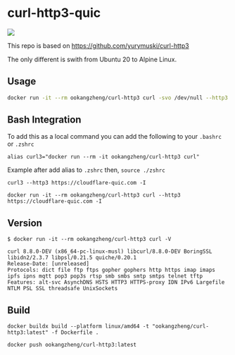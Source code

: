 # curl-http3-quic

[![](https://img.shields.io/docker/pulls/ookangzheng/curl-http3?style=flat-square)](https://hub.docker.com/r/ookangzheng/curl-http3)


This repo is based on https://github.com/yurymuski/curl-http3

The only different is swith from Ubuntu 20 to Alpine Linux.

## Usage

```bash
docker run -it --rm ookangzheng/curl-http3 curl -svo /dev/null --http3 https://cloudflare-quic.com/
```

## Bash Integration

To add this as a local command you can add the following to your `.bashrc` or `.zshrc`

```
alias curl3="docker run --rm -it ookangzheng/curl-http3 curl"
```

Example after add alias to `.zshrc` then, `source ./zshrc`

```
curl3 --http3 https://cloudflare-quic.com -I
```

```
docker run -it --rm ookangzheng/curl-http3 curl --http3 https://cloudflare-quic.com -I
```

## Version

```
$ docker run -it --rm ookangzheng/curl-http3 curl -V
```

```
curl 8.8.0-DEV (x86_64-pc-linux-musl) libcurl/8.8.0-DEV BoringSSL libidn2/2.3.7 libpsl/0.21.5 quiche/0.20.1
Release-Date: [unreleased]
Protocols: dict file ftp ftps gopher gophers http https imap imaps ipfs ipns mqtt pop3 pop3s rtsp smb smbs smtp smtps telnet tftp
Features: alt-svc AsynchDNS HSTS HTTP3 HTTPS-proxy IDN IPv6 Largefile NTLM PSL SSL threadsafe UnixSockets
```

## Build

```
docker buildx build --platform linux/amd64 -t "ookangzheng/curl-http3:latest" -f Dockerfile .

docker push ookangzheng/curl-http3:latest
```

